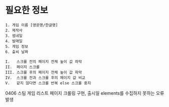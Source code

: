 # 필요한 정보

```
1. 게임 이름 [영문명/한글명]
2. 제작사 
3. 썸네일 
4. 발매일
5. 게임 정보 
6. 출씨 날짜 
```

```
I.   스크롤 전의 페이지 전체 높이 값 파악
II.  페이지 스크롤 
III. 스크롤 후의 페이지 전체 높이 값 파악
IV.  스크롤 전과 스크롤 후의 페이지 값 비교
V.   같지 않다면 스크롤 반복 else 스크롤 중지  
```

0406 스팀 게임 리스트 페이지 크롤링 구현, 출시일 elements를 수집하지 못하는 오류 발생